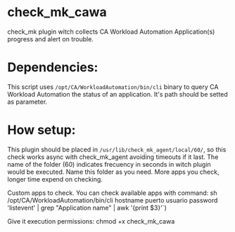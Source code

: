 # check_mk_cawa
check_mk plugin witch collects CA Workload Automation Application(s) progress and alert on trouble.


# Dependencies:
This script uses ``/opt/CA/WorkloadAutomation/bin/cli`` binary to query CA Workload Automation the status of an application. It's path should be setted as parameter.

# How setup:
This plugin should be placed in ``/usr/lib/check_mk_agent/local/60/``, so this check works async with check_mk_agent avoiding timeouts if it last. The name of the folder (60) indicates frecuency in seconds in witch plugin would be executed. Name this folder as you need. More apps you check, longer time expend on checking.

Custom apps to check. You can check available apps with command:
    sh /opt/CA/WorkloadAutomation/bin/cli hostname puerto usuario password 'listevent' | grep "Application name" | awk '{print $3}'`)

Give it execution permissions:
    chmod +x check_mk_cawa


